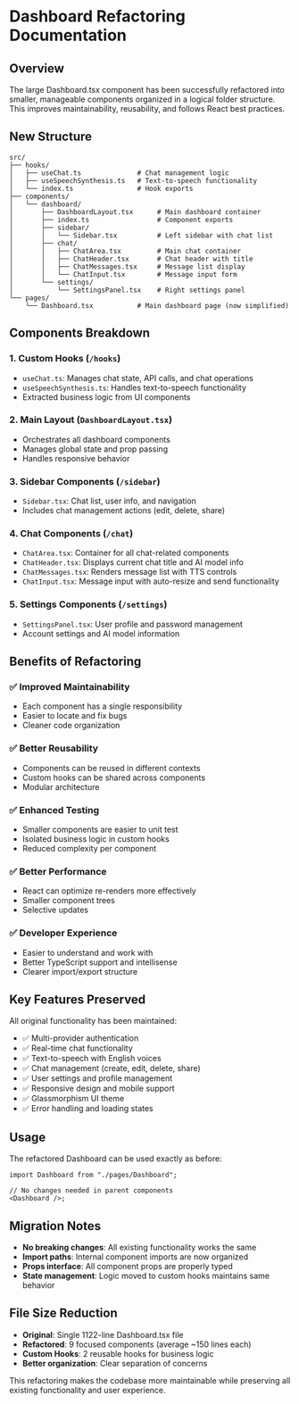 # Dashboard Refactoring Documentation

## Overview

The large Dashboard.tsx component has been successfully refactored into smaller, manageable components organized in a logical folder structure. This improves maintainability, reusability, and follows React best practices.

## New Structure

```
src/
├── hooks/
│   ├── useChat.ts              # Chat management logic
│   ├── useSpeechSynthesis.ts   # Text-to-speech functionality
│   └── index.ts                # Hook exports
├── components/
│   └── dashboard/
│       ├── DashboardLayout.tsx      # Main dashboard container
│       ├── index.ts                 # Component exports
│       ├── sidebar/
│       │   └── Sidebar.tsx          # Left sidebar with chat list
│       ├── chat/
│       │   ├── ChatArea.tsx         # Main chat container
│       │   ├── ChatHeader.tsx       # Chat header with title
│       │   ├── ChatMessages.tsx     # Message list display
│       │   └── ChatInput.tsx        # Message input form
│       └── settings/
│           └── SettingsPanel.tsx    # Right settings panel
└── pages/
    └── Dashboard.tsx           # Main dashboard page (now simplified)
```

## Components Breakdown

### 1. **Custom Hooks (`/hooks`)**

- `useChat.ts`: Manages chat state, API calls, and chat operations
- `useSpeechSynthesis.ts`: Handles text-to-speech functionality
- Extracted business logic from UI components

### 2. **Main Layout (`DashboardLayout.tsx`)**

- Orchestrates all dashboard components
- Manages global state and prop passing
- Handles responsive behavior

### 3. **Sidebar Components (`/sidebar`)**

- `Sidebar.tsx`: Chat list, user info, and navigation
- Includes chat management actions (edit, delete, share)

### 4. **Chat Components (`/chat`)**

- `ChatArea.tsx`: Container for all chat-related components
- `ChatHeader.tsx`: Displays current chat title and AI model info
- `ChatMessages.tsx`: Renders message list with TTS controls
- `ChatInput.tsx`: Message input with auto-resize and send functionality

### 5. **Settings Components (`/settings`)**

- `SettingsPanel.tsx`: User profile and password management
- Account settings and AI model information

## Benefits of Refactoring

### ✅ **Improved Maintainability**

- Each component has a single responsibility
- Easier to locate and fix bugs
- Cleaner code organization

### ✅ **Better Reusability**

- Components can be reused in different contexts
- Custom hooks can be shared across components
- Modular architecture

### ✅ **Enhanced Testing**

- Smaller components are easier to unit test
- Isolated business logic in custom hooks
- Reduced complexity per component

### ✅ **Better Performance**

- React can optimize re-renders more effectively
- Smaller component trees
- Selective updates

### ✅ **Developer Experience**

- Easier to understand and work with
- Better TypeScript support and intellisense
- Clearer import/export structure

## Key Features Preserved

All original functionality has been maintained:

- ✅ Multi-provider authentication
- ✅ Real-time chat functionality
- ✅ Text-to-speech with English voices
- ✅ Chat management (create, edit, delete, share)
- ✅ User settings and profile management
- ✅ Responsive design and mobile support
- ✅ Glassmorphism UI theme
- ✅ Error handling and loading states

## Usage

The refactored Dashboard can be used exactly as before:

```tsx
import Dashboard from "./pages/Dashboard";

// No changes needed in parent components
<Dashboard />;
```

## Migration Notes

- **No breaking changes**: All existing functionality works the same
- **Import paths**: Internal component imports are now organized
- **Props interface**: All component props are properly typed
- **State management**: Logic moved to custom hooks maintains same behavior

## File Size Reduction

- **Original**: Single 1122-line Dashboard.tsx file
- **Refactored**: 9 focused components (average ~150 lines each)
- **Custom Hooks**: 2 reusable hooks for business logic
- **Better organization**: Clear separation of concerns

This refactoring makes the codebase more maintainable while preserving all existing functionality and user experience.
